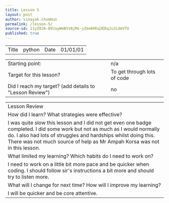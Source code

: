 ```yaml
---
title: Lesson 5
layout: post
author: vinayak.chummun
permalink: /lesson-5/
source-id: 11yZ0JA-89JayWmBtVAjMs-yZmnKHhq3EDqJu2LUmVTU
published: true
---
```

<table>
  <tr>
    <td>Title</td>
    <td>python</td>
    <td>Date</td>
    <td>01/01/01</td>
  </tr>
</table>


<table>
  <tr>
    <td>Starting point:</td>
    <td>n/a</td>
  </tr>
  <tr>
    <td>Target for this lesson?</td>
    <td>To get through lots of code</td>
  </tr>
  <tr>
    <td>Did I reach my target? 
(add details to "Lesson Review")</td>
    <td>no</td>
  </tr>
</table>


<table>
  <tr>
    <td>Lesson Review</td>
  </tr>
  <tr>
    <td>How did I learn? What strategies were effective? </td>
  </tr>
  <tr>
    <td>I was quite slow this lesson and I did not get even one badge completed. I did some work but not as much as I would normally do. I also had lots of struggles and hardships whilst doing this. There was not much source of help as Mr Ampah Korsa was not in this lesson.</td>
  </tr>
  <tr>
    <td>What limited my learning? Which habits do I need to work on? </td>
  </tr>
  <tr>
    <td>I need to work on a little bit more pace and be quicker when coding. I should follow sir's instructions a bit more and should try to listen more.</td>
  </tr>
  <tr>
    <td>What will I change for next time? How will I improve my learning?</td>
  </tr>
  <tr>
    <td>I will be quicker and be core attentive.</td>
  </tr>
</table>


